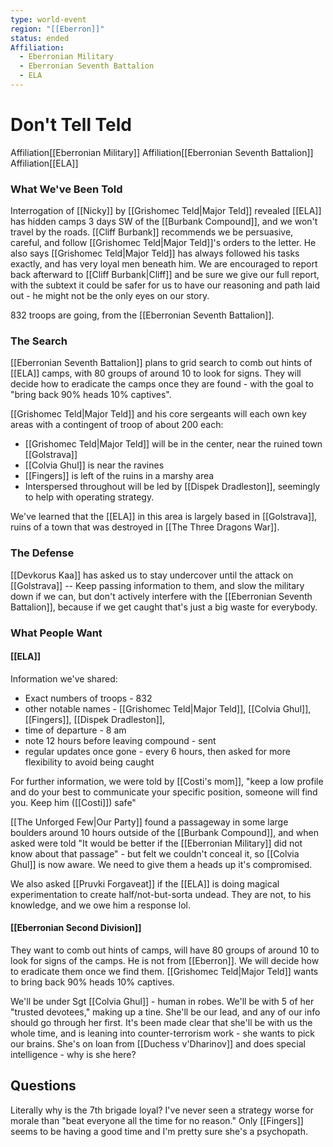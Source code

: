 ```yaml
---
type: world-event
region: "[[Eberron]]"
status: ended
Affiliation:
  - Eberronian Military
  - Eberronian Seventh Battalion
  - ELA
---
```

# Don't Tell Teld
<span class="dataview inline-field"><span class="inline-field-key">Affiliation</span><span class="inline-field-value">[[Eberronian Military]]</span></span>
<span class="dataview inline-field"><span class="inline-field-key">Affiliation</span><span class="inline-field-value">[[Eberronian Seventh Battalion]]</span></span> 
<span class="dataview inline-field"><span class="inline-field-key">Affiliation</span><span class="inline-field-value">[[ELA]]</span></span>
### What We've Been Told
Interrogation of [[Nicky]] by [[Grishomec Teld|Major Teld]] revealed [[ELA]] has hidden camps 3 days SW of the [[Burbank Compound]], and we won't travel by the roads. [[Cliff Burbank]] recommends we be persuasive, careful, and follow [[Grishomec Teld|Major Teld]]'s orders to the letter. He also says [[Grishomec Teld|Major Teld]] has always followed his tasks exactly, and has very loyal men beneath him. We are encouraged to report back afterward to [[Cliff Burbank|Cliff]] and be sure we give our full report, with the subtext it could be safer for us to have our reasoning and path laid out - he might not be the only eyes on our story.

832 troops are going, from the [[Eberronian Seventh Battalion]]. 

### The Search
[[Eberronian Seventh Battalion]] plans to grid search to comb out hints of [[ELA]] camps, with 80 groups of around 10 to look for signs. They will decide how to eradicate the camps once they are found - with the goal to "bring back 90% heads 10% captives". 

[[Grishomec Teld|Major Teld]] and his core sergeants will each own key areas with a contingent of troop of about 200 each:
* [[Grishomec Teld|Major Teld]] will be in the center, near the ruined town [[Golstrava]]
* [[Colvia Ghul]] is near the ravines
* [[Fingers]] is left of the ruins in a marshy area
* Interspersed throughout will be led by [[Dispek Dradleston]], seemingly to help with operating strategy.

We've learned that the [[ELA]] in this area is largely based in [[Golstrava]], ruins of a town that was destroyed in [[The Three Dragons War]]. 

### The Defense
[[Devkorus Kaa]] has asked us to stay undercover until the attack on [[Golstrava]] -- Keep passing information to them, and slow the military down if we can, but don't actively interfere with the [[Eberronian Seventh Battalion]], because if we get caught that's just a big waste for everybody. 

### What People Want

#### [[ELA]]
Information we've shared:
* Exact numbers of troops - 832
* other notable names - [[Grishomec Teld|Major Teld]], [[Colvia Ghul]], [[Fingers]], [[Dispek Dradleston]],
* time of departure - 8 am 
* note 12 hours before leaving compound - sent
* regular updates once gone - every 6 hours, then asked for more flexibility to avoid being caught

For further information, we were told by [[Costi's mom]], "keep a low profile and do your best to communicate your specific position, someone will find you. Keep him ([[Costi]]) safe"

[[The Unforged Few|Our Party]] found a passageway in some large boulders around 10 hours outside of the [[Burbank Compound]], and when asked were told "It would be better if the [[Eberronian Military]] did not know about that passage" - but felt we couldn't conceal it, so [[Colvia Ghul]] is now aware. We need to give them a heads up it's compromised. 

We also asked [[Pruvki Forgaveat]] if the [[ELA]] is doing magical experimentation to create half/not-but-sorta undead. They are not, to his knowledge, and we owe him a response lol.

#### [[Eberronian Second Division]]
They want to comb out hints of camps, will have 80 groups of around 10 to look for signs of the camps. He is not from [[Eberron]]. We will decide how to eradicate them once we find them. [[Grishomec Teld|Major Teld]] wants to bring back 90% heads 10% captives. 

We'll be under Sgt [[Colvia Ghul]] - human in robes. We'll be with 5 of her "trusted devotees," making up a tine. She'll be our lead, and any of our info should go through her first. It's been made clear that she'll be with us the whole time, and is leaning into counter-terrorism work - she wants to pick our brains. She's on loan from [[Duchess v'Dharinov]] and does special intelligence - why is she here?

## Questions
Literally why is the 7th brigade loyal? I've never seen a strategy worse for morale than "beat everyone all the time for no reason." Only [[Fingers]] seems to be having a good time and I'm pretty sure she's a psychopath. 

